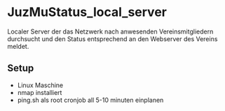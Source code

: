 # JuzMuStatus_local_server
Localer Server der das Netzwerk nach anwesenden Vereinsmitgliedern durchsucht und den Status entsprechend an den Webserver des Vereins meldet.

## Setup
* Linux Maschine
* nmap installiert
* ping.sh als root cronjob all 5-10 minuten einplanen
